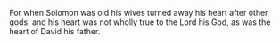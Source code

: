 For when Solomon was old his wives turned away his heart after other gods, and his heart was not wholly true to the Lord his God, as was the heart of David his father.
